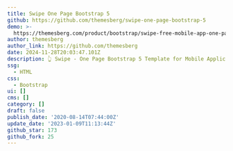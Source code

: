 ```yaml
---
title: Swipe One Page Bootstrap 5
github: https://github.com/themesberg/swipe-one-page-bootstrap-5
demo: >-
  https://themesberg.com/product/bootstrap/swipe-free-mobile-app-one-page-bootstrap-5-template
author: themesberg
author_link: https://github.com/themesberg
date: 2024-11-28T20:03:47.101Z
description: 👆 Swipe - One Page Bootstrap 5 Template for Mobile Applications
ssg:
  - HTML
css:
  - Bootstrap
ui: []
cms: []
category: []
draft: false
publish_date: '2020-08-14T07:44:00Z'
update_date: '2023-01-09T11:13:44Z'
github_star: 173
github_fork: 25
---
```


